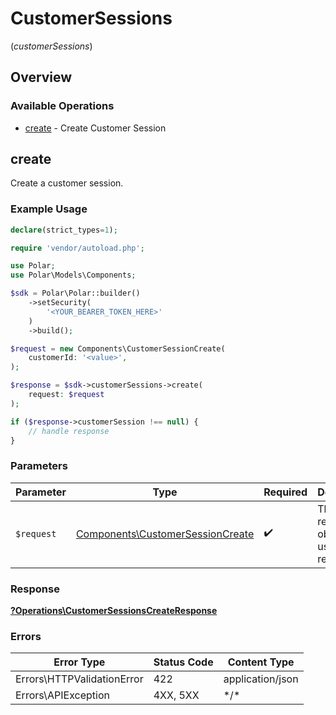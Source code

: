 # CustomerSessions
(*customerSessions*)

## Overview

### Available Operations

* [create](#create) - Create Customer Session

## create

Create a customer session.

### Example Usage

```php
declare(strict_types=1);

require 'vendor/autoload.php';

use Polar;
use Polar\Models\Components;

$sdk = Polar\Polar::builder()
    ->setSecurity(
        '<YOUR_BEARER_TOKEN_HERE>'
    )
    ->build();

$request = new Components\CustomerSessionCreate(
    customerId: '<value>',
);

$response = $sdk->customerSessions->create(
    request: $request
);

if ($response->customerSession !== null) {
    // handle response
}
```

### Parameters

| Parameter                                                                            | Type                                                                                 | Required                                                                             | Description                                                                          |
| ------------------------------------------------------------------------------------ | ------------------------------------------------------------------------------------ | ------------------------------------------------------------------------------------ | ------------------------------------------------------------------------------------ |
| `$request`                                                                           | [Components\CustomerSessionCreate](../../Models/Components/CustomerSessionCreate.md) | :heavy_check_mark:                                                                   | The request object to use for the request.                                           |

### Response

**[?Operations\CustomerSessionsCreateResponse](../../Models/Operations/CustomerSessionsCreateResponse.md)**

### Errors

| Error Type                 | Status Code                | Content Type               |
| -------------------------- | -------------------------- | -------------------------- |
| Errors\HTTPValidationError | 422                        | application/json           |
| Errors\APIException        | 4XX, 5XX                   | \*/\*                      |